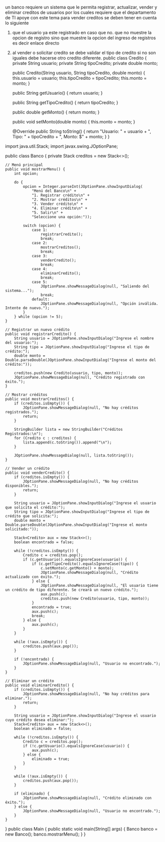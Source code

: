 un banco requiere un sistema que le permita registrar, actualizar, vender y eliminar creditos de usuarios 
por los cuales requiere que el departamento de TI apoye con este tema
para vender creditos se deben tener en cuenta lo siguiente 

1) que el usuario ya este registrado en caso que no. que no muestre la opcion de registro sino que muestre la opcion del ingreso de registros es decir enlace directo
2) al vender o solicitar credito se debe validar el tipo de credito si no son iguales debe hacerse otro credito diferente.
public class Credito {
    private String usuario;
    private String tipoCredito;
    private double monto;

    public Credito(String usuario, String tipoCredito, double monto) {
        this.usuario = usuario;
        this.tipoCredito = tipoCredito;
        this.monto = monto;
    }

    public String getUsuario() {
        return usuario;
    }

    public String getTipoCredito() {
        return tipoCredito;
    }

    public double getMonto() {
        return monto;
    }

    public void setMonto(double monto) {
        this.monto = monto;
    }

    @Override
    public String toString() {
        return "Usuario: " + usuario + ", Tipo: " + tipoCredito + ", Monto: $" + monto;
    }
}


import java.util.Stack;
import javax.swing.JOptionPane;

public class Banco {
    private Stack<Credito> creditos = new Stack<>();

    // Menú principal
    public void mostrarMenu() {
        int opcion;

        do {
            opcion = Integer.parseInt(JOptionPane.showInputDialog(
                "Menú del Banco\n" +
                "1. Registrar crédito\n" +
                "2. Mostrar créditos\n" +
                "3. Vender crédito\n" +
                "4. Eliminar crédito\n" +
                "5. Salir\n" +
                "Seleccione una opción:"));

            switch (opcion) {
                case 1:
                    registrarCredito();
                    break;
                case 2:
                    mostrarCreditos();
                    break;
                case 3:
                    venderCredito();
                    break;
                case 4:
                    eliminarCredito();
                    break;
                case 5:
                    JOptionPane.showMessageDialog(null, "Saliendo del sistema...");
                    break;
                default:
                    JOptionPane.showMessageDialog(null, "Opción inválida. Intente de nuevo.");
            }
        } while (opcion != 5);
    }

    // Registrar un nuevo crédito
    public void registrarCredito() {
        String usuario = JOptionPane.showInputDialog("Ingrese el nombre del usuario:");
        String tipo = JOptionPane.showInputDialog("Ingrese el tipo de crédito:");
        double monto = Double.parseDouble(JOptionPane.showInputDialog("Ingrese el monto del crédito:"));

        creditos.push(new Credito(usuario, tipo, monto));
        JOptionPane.showMessageDialog(null, "Crédito registrado con éxito.");
    }

    // Mostrar créditos
    public void mostrarCreditos() {
        if (creditos.isEmpty()) {
            JOptionPane.showMessageDialog(null, "No hay créditos registrados.");
            return;
        }

        StringBuilder lista = new StringBuilder("Créditos Registrados:\n");
        for (Credito c : creditos) {
            lista.append(c.toString()).append("\n");
        }

        JOptionPane.showMessageDialog(null, lista.toString());
    }

    // Vender un crédito
    public void venderCredito() {
        if (creditos.isEmpty()) {
            JOptionPane.showMessageDialog(null, "No hay créditos disponibles.");
            return;
        }

        String usuario = JOptionPane.showInputDialog("Ingrese el usuario que solicita el crédito:");
        String tipo = JOptionPane.showInputDialog("Ingrese el tipo de crédito que solicita:");
        double monto = Double.parseDouble(JOptionPane.showInputDialog("Ingrese el monto solicitado:"));

        Stack<Credito> aux = new Stack<>();
        boolean encontrado = false;

        while (!creditos.isEmpty()) {
            Credito c = creditos.pop();
            if (c.getUsuario().equalsIgnoreCase(usuario)) {
                if (c.getTipoCredito().equalsIgnoreCase(tipo)) {
                    c.setMonto(c.getMonto() + monto);
                    JOptionPane.showMessageDialog(null, "Crédito actualizado con éxito.");
                } else {
                    JOptionPane.showMessageDialog(null, "El usuario tiene un crédito de tipo diferente. Se creará un nuevo crédito.");
                    aux.push(c);
                    creditos.push(new Credito(usuario, tipo, monto));
                }
                encontrado = true;
                aux.push(c);
                break;
            } else {
                aux.push(c);
            }
        }

        while (!aux.isEmpty()) {
            creditos.push(aux.pop());
        }

        if (!encontrado) {
            JOptionPane.showMessageDialog(null, "Usuario no encontrado.");
        }
    }

    // Eliminar un crédito
    public void eliminarCredito() {
        if (creditos.isEmpty()) {
            JOptionPane.showMessageDialog(null, "No hay créditos para eliminar.");
            return;
        }

        String usuario = JOptionPane.showInputDialog("Ingrese el usuario cuyo crédito desea eliminar:");
        Stack<Credito> aux = new Stack<>();
        boolean eliminado = false;

        while (!creditos.isEmpty()) {
            Credito c = creditos.pop();
            if (!c.getUsuario().equalsIgnoreCase(usuario)) {
                aux.push(c);
            } else {
                eliminado = true;
            }
        }

        while (!aux.isEmpty()) {
            creditos.push(aux.pop());
        }

        if (eliminado) {
            JOptionPane.showMessageDialog(null, "Crédito eliminado con éxito.");
        } else {
            JOptionPane.showMessageDialog(null, "Usuario no encontrado.");
        }
    }
}
public class Main {
    public static void main(String[] args) {
        Banco banco = new Banco();
        banco.mostrarMenu();
    }
}






